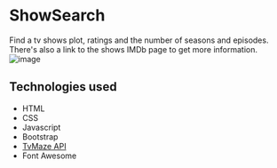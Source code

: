 # ShowSearch
Find a tv shows plot, ratings and the number of seasons and episodes. There's also a link to the shows IMDb page to get more information. 
![image](https://github.com/GavM281/ShowSearch/assets/25159545/9c9261b2-6db0-4315-a36c-91cec3dc3953)


## Technologies used
* HTML
* CSS
* Javascript
* Bootstrap
* [TvMaze API](https://www.tvmaze.com/api)
* Font Awesome
